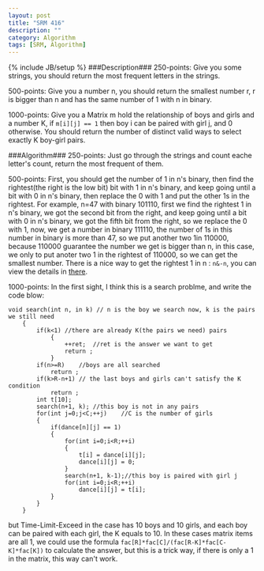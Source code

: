 ```yaml
---
layout: post
title: "SRM 416"
description: ""
category: Algorithm
tags: [SRM, Algorithm]
---
```

{% include JB/setup %}
###Description###
250-points: Give you some strings, you should return the most frequent letters in the strings.

500-points: Give you a number n, you should return the smallest number r, r is bigger than n and has the same number of 1 with n in binary.

1000-points: Give you a Matrix m hold the relationship of boys and girls and a number K, if `m[i][j] == 1` then boy i can be paired with girl j, and 0 otherwise. You should return the number of distinct valid ways to select exactly K boy-girl pairs.

###Algorithm###
250-points: Just go through the strings and count eache letter's count, return the most frequent of them.

500-points: First, you should get the number of 1 in n's binary, then find the rightest(the right is the low bit) bit with 1 in n's binary, and keep going until a bit with 0 in n's binary, then replace the 0 with 1 and put the other 1s in the rightest. For example, n=47 with binary 101110, first we find the rightest 1 in n's binary, we got the second bit from the right, and keep going until a bit with 0 in n's binary, we got the fifth bit from the right, so we replace the 0 with 1, now, we get a number in binary 111110, the number of 1s in this number in binary is more than 47, so we put another two 1in 110000, because 110000 guarantee the number we get is bigger than n, in this case, we only to put anoter two 1 in the rightest of 110000, so we can get the smallest number. There is a nice way to get the rightest 1 in n : `n&-n`, you can view the details in [there](http://www.cppblog.com/klion/archive/2010/05/24/116240.html).

1000-points: In the first sight, I think this is a search problme, and write the code blow:
	
	void search(int n, in k) // n is the boy we search now, k is the pairs we still need
		{
			if(k<1)	//there are already K(the pairs we need) pairs
				{
					++ret;  //ret is the answer we want to get
					return ;		
				}
			if(n>=R)	//boys are all searched
				return ;
			if(k>R-n+1) // the last boys and girls can't satisfy the K condition
				return ;
			int t[10];
			search(n+1, k);	//this boy is not in any pairs
			for(int j=0;j<C;++j)	//C is the number of girls
			{
				if(dance[n][j] == 1)
				{
					for(int i=0;i<R;++i)
					{
						t[i] = dance[i][j];
						dance[i][j] = 0;
					}
					search(n+1, k-1);//this boy is paired with girl j
					for(int i=0;i<R;++i)
						dance[i][j] = t[i];
				}
			}
		}

but Time-Limit-Exceed in the case has 10 boys and 10 girls, and each boy can be paired with each girl, the K equals to 10. In these cases matrix items are all 1, we could use the formula `fac[R]*fac[C]/(fac[R-K]*fac[C-K]*fac[K])` to calculate the answer, but this is a trick way, if there is only a 1 in the matrix, this way can't work.

